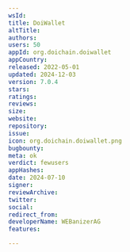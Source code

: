 ```yaml
---
wsId: 
title: DoiWallet
altTitle: 
authors: 
users: 50
appId: org.doichain.doiwallet
appCountry: 
released: 2022-05-01
updated: 2024-12-03
version: 7.0.4
stars: 
ratings: 
reviews: 
size: 
website: 
repository: 
issue: 
icon: org.doichain.doiwallet.png
bugbounty: 
meta: ok
verdict: fewusers
appHashes: 
date: 2024-07-10
signer: 
reviewArchive: 
twitter: 
social: 
redirect_from: 
developerName: WEBanizerAG
features: 

---
```


